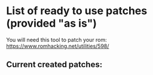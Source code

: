 # List of ready to use patches (provided "as is")

You will need this tool to patch your rom:
https://www.romhacking.net/utilities/598/

## Current created patches:
